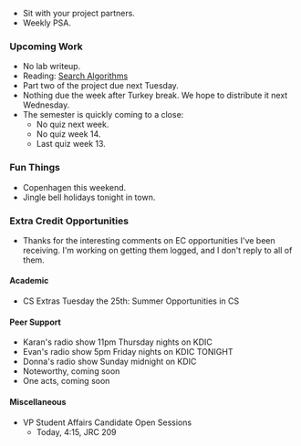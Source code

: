 * Sit with your project partners.
* Weekly PSA.

### Upcoming Work

* No lab writeup.
* Reading: [Search Algorithms](../readings/searching-reading.html)
* Part two of the project due next Tuesday.
* Nothing due the week after Turkey break.  We hope to distribute it
  next Wednesday.
* The semester is quickly coming to a close:
    * No quiz next week.  
    * No quiz week 14.
    * Last quiz week 13.

### Fun Things

* Copenhagen this weekend.
* Jingle bell holidays tonight in town.

### Extra Credit Opportunities

* Thanks for the interesting comments on EC opportunities I've been
  receiving.  I'm working on getting them logged, and I don't reply
  to all of them.

#### Academic

* CS Extras Tuesday the 25th: Summer Opportunities in CS

#### Peer Support

* Karan's radio show 11pm Thursday nights on KDIC
* Evan's radio show 5pm Friday nights on KDIC   TONIGHT
* Donna's radio show Sunday midnight on KDIC
* Noteworthy, coming soon
* One acts, coming soon

#### Miscellaneous

* VP Student Affairs Candidate Open Sessions
    * Today, 4:15, JRC 209
